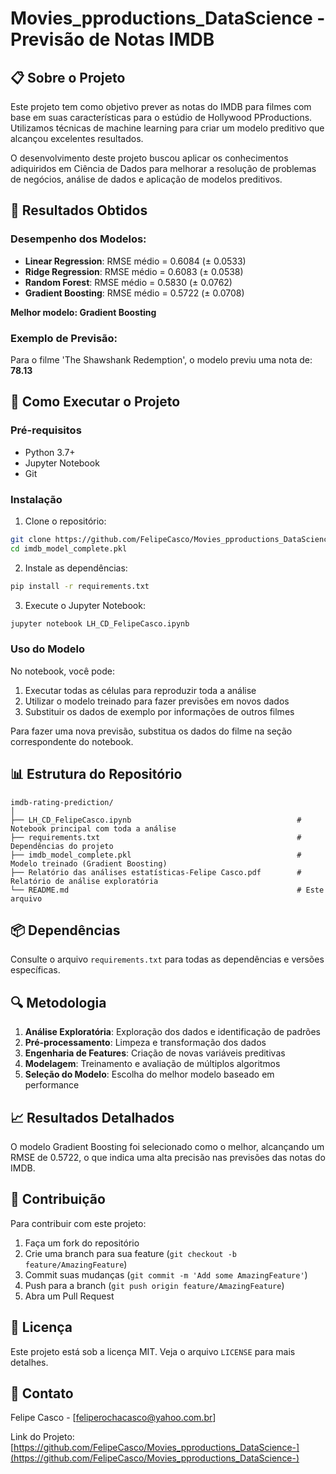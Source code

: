 # Movies_pproductions_DataScience - Previsão de Notas IMDB

## 📋 Sobre o Projeto

Este projeto tem como objetivo prever as notas do IMDB para filmes com base em suas características para o estúdio de Hollywood PProductions. Utilizamos técnicas de machine learning para criar um modelo preditivo que alcançou excelentes resultados. 

O desenvolvimento deste projeto buscou aplicar os conhecimentos adiquiridos em Ciência de Dados para melhorar a resolução de problemas de negócios, análise de dados e aplicação de modelos preditivos.

## 🎯 Resultados Obtidos

### Desempenho dos Modelos:
- **Linear Regression**: RMSE médio = 0.6084 (± 0.0533)
- **Ridge Regression**: RMSE médio = 0.6083 (± 0.0538)
- **Random Forest**: RMSE médio = 0.5830 (± 0.0762)
- **Gradient Boosting**: RMSE médio = 0.5722 (± 0.0708)

**Melhor modelo: Gradient Boosting**

### Exemplo de Previsão:
Para o filme 'The Shawshank Redemption', o modelo previu uma nota de: **78.13**

## 🚀 Como Executar o Projeto

### Pré-requisitos
- Python 3.7+
- Jupyter Notebook
- Git

### Instalação

1. Clone o repositório:
```bash
git clone https://github.com/FelipeCasco/Movies_pproductions_DataScience-.git
cd imdb_model_complete.pkl
```

2. Instale as dependências:
```bash
pip install -r requirements.txt
```

3. Execute o Jupyter Notebook:
```bash
jupyter notebook LH_CD_FelipeCasco.ipynb
```

### Uso do Modelo

No notebook, você pode:
1. Executar todas as células para reproduzir toda a análise
2. Utilizar o modelo treinado para fazer previsões em novos dados
3. Substituir os dados de exemplo por informações de outros filmes

Para fazer uma nova previsão, substitua os dados do filme na seção correspondente do notebook.

## 📊 Estrutura do Repositório

```
imdb-rating-prediction/
│
├── LH_CD_FelipeCasco.ipynb                                     # Notebook principal com toda a análise
├── requirements.txt                                            # Dependências do projeto
├── imdb_model_complete.pkl                                     # Modelo treinado (Gradient Boosting)
├── Relatório das análises estatísticas-Felipe Casco.pdf        # Relatório de análise exploratória
└── README.md                                                   # Este arquivo
```

## 📦 Dependências

Consulte o arquivo `requirements.txt` para todas as dependências e versões específicas.

## 🔍 Metodologia

1. **Análise Exploratória**: Exploração dos dados e identificação de padrões
2. **Pré-processamento**: Limpeza e transformação dos dados
3. **Engenharia de Features**: Criação de novas variáveis preditivas
4. **Modelagem**: Treinamento e avaliação de múltiplos algoritmos
5. **Seleção do Modelo**: Escolha do melhor modelo baseado em performance

## 📈 Resultados Detalhados

O modelo Gradient Boosting foi selecionado como o melhor, alcançando um RMSE de 0.5722, o que indica uma alta precisão nas previsões das notas do IMDB.

## 🤝 Contribuição

Para contribuir com este projeto:
1. Faça um fork do repositório
2. Crie uma branch para sua feature (`git checkout -b feature/AmazingFeature`)
3. Commit suas mudanças (`git commit -m 'Add some AmazingFeature'`)
4. Push para a branch (`git push origin feature/AmazingFeature`)
5. Abra um Pull Request

## 📄 Licença

Este projeto está sob a licença MIT. Veja o arquivo `LICENSE` para mais detalhes.

## 📧 Contato

Felipe Casco - [feliperochacasco@yahoo.com.br]

Link do Projeto: [https://github.com/FelipeCasco/Movies_pproductions_DataScience-](https://github.com/FelipeCasco/Movies_pproductions_DataScience-)



